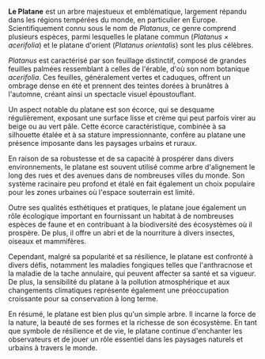 **Le Platane** est un arbre majestueux et emblématique, largement répandu dans les régions tempérées du monde, en particulier en Europe. Scientifiquement connu sous le nom de *Platanus*, ce genre comprend plusieurs espèces, parmi lesquelles le platane commun (*Platanus × acerifolia*) et le platane d'orient (*Platanus orientalis*) sont les plus célèbres.

*Platanus* est caractérisé par son feuillage distinctif, composé de grandes feuilles palmées ressemblant à celles de l'érable, d'où son nom botanique *acerifolia*. Ces feuilles, généralement vertes et caduques, offrent un ombrage dense en été et prennent des teintes dorées à brunâtres à l'automne, créant ainsi un spectacle visuel époustouflant.

Un aspect notable du platane est son écorce, qui se desquame régulièrement, exposant une surface lisse et crème qui peut parfois virer au beige ou au vert pâle. Cette écorce caractéristique, combinée à sa silhouette étalée et à sa stature impressionnante, confère au platane une présence imposante dans les paysages urbains et ruraux.

En raison de sa robustesse et de sa capacité à prospérer dans divers environnements, le platane est souvent utilisé comme arbre d'alignement le long des rues et des avenues dans de nombreuses villes du monde. Son système racinaire peu profond et étalé en fait également un choix populaire pour les zones urbaines où l'espace souterrain est limité.

Outre ses qualités esthétiques et pratiques, le platane joue également un rôle écologique important en fournissant un habitat à de nombreuses espèces de faune et en contribuant à la biodiversité des écosystèmes où il prospère. De plus, il offre un abri et de la nourriture à divers insectes, oiseaux et mammifères.

Cependant, malgré sa popularité et sa résilience, le platane est confronté à divers défis, notamment les maladies fongiques telles que l'anthracnose et la maladie de la tache annulaire, qui peuvent affecter sa santé et sa vigueur. De plus, la sensibilité du platane à la pollution atmosphérique et aux changements climatiques représente également une préoccupation croissante pour sa conservation à long terme.

En résumé, le platane est bien plus qu'un simple arbre. Il incarne la force de la nature, la beauté de ses formes et la richesse de son écosystème. En tant que symbole de résilience et de vie, le platane continue d'enchanter les observateurs et de jouer un rôle essentiel dans les paysages naturels et urbains à travers le monde.